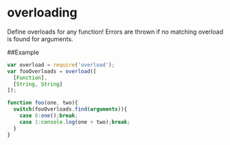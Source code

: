 overloading
======================
Define overloads for any function!  Errors are thrown if no matching overload is
found for arguments.

##Example
````javascript
var overload = require('overload');
var fooOverloads = overload([
  [Function],
  [String, String]
]); 

function foo(one, two){
  switch(fooOverloads.find(arguments)){
    case 0:one();break;
    case 1:console.log(one + two);break;
  }
}
````
